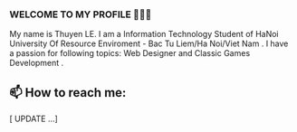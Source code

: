 ### WELCOME TO MY PROFILE 👋👋👋
My name is Thuyen LE. I am a Information Technology Student of HaNoi University Of Resource Enviroment - Bac Tu Liem/Ha Noi/Viet Nam . I have a passion for following topics: Web Designer and Classic Games Development  .<br>
## 📫 How to reach me: 


[ UPDATE ...]






